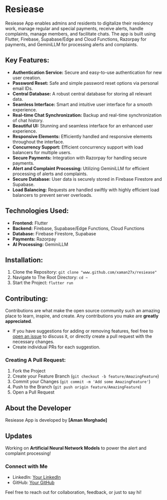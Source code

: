 # Resiease
Resiease App enables admins and residents to digitalize their residency work, manage regular and special payments, receive alerts, handle complaints, manage members, and facilitate chats. The app is built using Flutter, Firebase, Supabase/Edge and Cloud Functions, Razorpay for payments, and GeminiLLM for processing alerts and complaints.

## Key Features:

- **Authentication Service:** Secure and easy-to-use authentication for new user creation.
- **Password Reset:** Safe and simple password reset options via personal email IDs.
- **Central Database:** A robust central database for storing all relevant data.
- **Seamless Interface:** Smart and intuitive user interface for a smooth experience.
- **Real-time Chat Synchronization:** Backup and real-time synchronization of chat history.
- **Beautiful UI:** Stunning and seamless interface for an enhanced user experience.
- **Responsive Elements:** Efficiently handled and responsive elements throughout the interface.
- **Concurrency Support:** Efficient concurrency support with load balancers for multiple users.
- **Secure Payments:** Integration with Razorpay for handling secure payments.
- **Alert and Complaint Processing:** Utilizing GeminiLLM for efficient processing of alerts and complaints.
- **Secure Database:** User data is securely stored in Firebase Firestore and Supabase.
- **Load Balancing:** Requests are handled swiftly with highly efficient load balancers to prevent server overloads.

## Technologies Used:

- **Frontend:** Flutter
- **Backend:** Firebase, Supabase/Edge Functions, Cloud Functions
- **Database:** Firebase Firestore, Supabase
- **Payments:** Razorpay
- **AI Processing:** GeminiLLM

## Installation:

1. Clone the Repository:
 ``` git clone "www.github.com/xaman27x/resiease" ```
2. Navigate to The Root Directory:
 ``` cd ~ ```
3. Start the Project:
 ``` flutter run ```

## Contributing:

Contributions are what make the open source community such an amazing place to learn, inspire, and create. Any contributions you make are **greatly appreciated**.

- If you have suggestions for adding or removing features, feel free to [open an issue](https://github.com/yourusername/resiease-app/issues) to discuss it, or directly create a pull request with the necessary changes.
- Create individual PRs for each suggestion.

### Creating A Pull Request:

1. Fork the Project
2. Create your Feature Branch (`git checkout -b feature/AmazingFeature`)
3. Commit your Changes (`git commit -m 'Add some AmazingFeature'`)
4. Push to the Branch (`git push origin feature/AmazingFeature`)
5. Open a Pull Request

## About the Developer

Resiease App is developed by **[Aman Morghade]**

## Updates

Working on **Artificial Neural Network Models** to power the alert and complaint processing!

### Connect with Me

- LinkedIn: [Your LinkedIn](https://www.linkedin.com/in/amanmorghade)
- GitHub: [Your GitHub](https://github.com/xaman27x)

Feel free to reach out for collaboration, feedback, or just to say hi!

